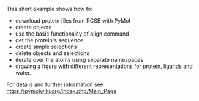 This short example shows how to: 
- download protein files from RCSB with PyMol
- create objects
- use the basic functionality of align command
- get the protein's sequence
- create simple selections
- delete objects and selections
- iterate over the atoms using separate namespaces
- drawing a figure with different representations for protein, ligands and water.

For details and further information see https://pymolwiki.org/index.php/Main_Page
